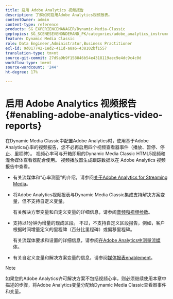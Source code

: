 ```yaml
---
title: 启用 Adobe Analytics 视频报告
description: 了解如何启用Adobe Analytics视频报表。
contentOwner: admin
content-type: reference
products: SG_EXPERIENCEMANAGER/Dynamic-Media-Classic
geptopics: SG_SCENESEVENONDEMAND_PK/categories/adobe_analytics_instrumentation_kit
feature: Dynamic Media Classic
role: Data Engineer,Administrator,Business Practitioner
exl-id: 9d017742-1ed2-411d-a8a6-438102bf1557
translation-type: tm+mt
source-git-commit: 27d9a9b9f158846b54e4318119aec9e4dc9c4c0d
workflow-type: tm+mt
source-wordcount: '244'
ht-degree: 17%

---
```


# 启用 Adobe Analytics 视频报告{#enabling-adobe-analytics-video-reports}

在Dynamic Media Classic中配置Adobe Analytics时，使用基于Adobe Analytics心率的视频报告，您不必再启用四个视频查看器事件（播放、暂停、停止、里程碑）。 视频心率可与开箱即用的Dynamic Media Classic HTML5视频和混合媒体查看器配合使用。 视频播放器生成跟踪数据以在 Adobe Analytics 视频报告中查看。

* 有关流媒体和“心率测量”的介绍，请参阅[关于Adobe Analytics for Streaming Media](https://experienceleague.adobe.com/docs/media-analytics/using/media-overview.html#about-adobe-analytics-for-streaming-media)。

* 将Adobe Analytics视频报表与Dynamic Media Classic集成支持解决方案变量，但不支持自定义变量。

   有关解决方案变量和自定义变量的详细信息，请参阅[音频和视频参数](https://experienceleague.adobe.com/docs/media-analytics/using/metrics-and-metadata/audio-video-parameters.html#metrics-and-metadata)。

* 支持以1分钟为增量的现成区段。 不过，不支持自定义区段报告，例如，客户根据时间增量定义的里程碑（百分比里程碑）或偏移里程碑。

   有关流媒体要求和设置的详细信息，请参阅[在Adobe Analytics中测量流媒体](https://experienceleague.adobe.com/docs/media-analytics/using/media-overview.html)。

* 有关自定义变量和解决方案变量的信息，请参阅[媒体报表enablement](https://experienceleague.adobe.com/docs/media-analytics/using/media-reports/media-reports-enable.html?lang=en#media-reports)。

>[!NOTE]
>
>如果您的Adobe Analytics许可解决方案不包括视频心率，则必须继续使用本章中描述的步骤，将Adobe Analytics变量分配给Dynamic Media Classic查看器事件和变量。
